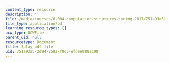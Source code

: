```yaml
---
content_type: resource
description: ''
file: /media/courses/6-004-computation-structures-spring-2017/751a93a52d942582f0d5efdee0882c90_zZfr7Zqfqm4.pdf
file_type: application/pdf
learning_resource_types: []
ocw_type: OCWFile
parent_uid: null
resourcetype: Document
title: 3play pdf file
uid: 751a93a5-2d94-2582-f0d5-efdee0882c90
---
```

